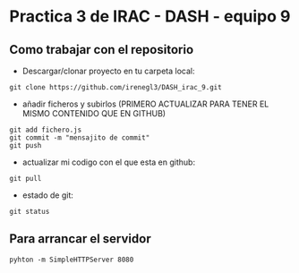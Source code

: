 # Practica 3 de IRAC - DASH - equipo 9

## Como trabajar con el repositorio
- Descargar/clonar proyecto en tu carpeta local:
``` shell
git clone https://github.com/irenegl3/DASH_irac_9.git
```
- añadir ficheros y subirlos (PRIMERO ACTUALIZAR PARA TENER EL MISMO CONTENIDO QUE EN GITHUB)
``` shell
git add fichero.js 
git commit -m "mensajito de commit"
git push 
```
- actualizar mi codigo con el que esta en github:
``` shell
git pull
```

- estado de git:
``` shell
git status
```

## Para arrancar el servidor
``` shell
pyhton -m SimpleHTTPServer 8080
```